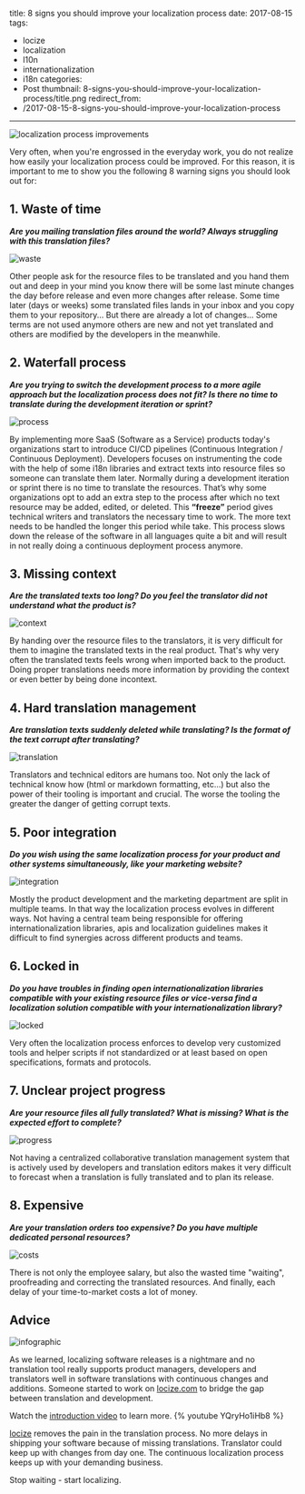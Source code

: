 title: 8 signs you should improve your localization process
date: 2017-08-15
tags:
  - locize
  - localization
  - l10n
  - internationalization
  - i18n
categories:
  - Post
thumbnail: 8-signs-you-should-improve-your-localization-process/title.png
redirect_from:
- /2017-08-15-8-signs-you-should-improve-your-localization-process
---

![localization process improvements](title.png "locize © inweso GmbH")

Very often, when you're engrossed in the everyday work, you do not realize how easily your localization process could be improved.
For this reason, it is important to me to show you the following 8 warning signs you should look out for:

## 1. Waste of time
***Are you mailing translation files around the world? Always struggling with this translation files?***

![waste](waste.gif "locize © inweso GmbH")

Other people ask for the resource files to be translated and you hand them out and deep in your mind you know there will be some last minute changes the day before release and even more changes after release.
Some time later (days or weeks) some translated files lands in your inbox and you copy them to your repository... But there are already a lot of changes... Some terms are not used anymore others are new and not yet translated and others are modified by the developers in the meanwhile.


## 2. Waterfall process
***Are you trying to switch the development process to a more agile approach but the localization process does not fit? Is there no time to translate during the development iteration or sprint?***

![process](process.gif "locize © inweso GmbH")

By implementing more SaaS (Software as a Service) products today's organizations start to introduce CI/CD pipelines (Continuous Integration / Continuous Deployment).
Developers focuses on instrumenting the code with the help of some i18n libraries and extract texts into resource files so someone can translate them later.
Normally during a development iteration or sprint there is no time to translate the resources.
That’s why some organizations opt to add an extra step to the process after which no text resource may be added, edited, or deleted.
This **“freeze”** period gives technical writers and translators the necessary time to work. The more text needs to be handled the longer this period while take.
This process slows down the release of the software in all languages quite a bit and will result in not really doing a continuous deployment process anymore.


## 3. Missing context
***Are the translated texts too long? Do you feel the translator did not understand what the product is?***

![context](context.png "locize © inweso GmbH")

By handing over the resource files to the translators, it is very difficult for them to imagine the translated texts in the real product. That's why very often the translated texts feels wrong when imported back to the product.
Doing proper translations needs more information by providing the context or even better by being done incontext.


## 4. Hard translation management
***Are translation texts suddenly deleted while translating? Is the format of the text corrupt after translating?***

![translation](translation.gif "locize © inweso GmbH")

Translators and technical editors are humans too. Not only the lack of technical know how (html or markdown formatting, etc...) but also the power of their tooling is important and crucial.
The worse the tooling the greater the danger of getting corrupt texts.

## 5. Poor integration
***Do you wish using the same localization process for your product and other systems simultaneously, like your marketing website?***

![integration](integration.png "locize © inweso GmbH")

Mostly the product development and the marketing department are split in multiple teams. In that way the localization process evolves in different ways. Not having a central team being responsible for offering internationalization libraries, apis and localization guidelines makes it difficult to find synergies across different products and teams.

## 6. Locked in
***Do you have troubles in finding open internationalization libraries compatible with your existing resource files or vice-versa find a localization solution compatible with your internationalization library?***

![locked](locked.png "locize © inweso GmbH")

Very often the localization process enforces to develop very customized tools and helper scripts if not standardized or at least based on open specifications, formats and protocols.

## 7. Unclear project progress
***Are your resource files all fully translated? What is missing? What is the expected effort to complete?***

![progress](progress.png "locize © inweso GmbH")

Not having a centralized collaborative translation management system that is actively used by developers and translation editors makes it very difficult to forecast when a translation is fully translated and to plan its release.

## 8. Expensive
***Are your translation orders too expensive? Do you have multiple dedicated personal resources?***

![costs](costs.png "locize © inweso GmbH")

There is not only the employee salary, but also the wasted time "waiting", proofreading and correcting the translated resources.
And finally, each delay of your time-to-market costs a lot of money.


## Advice

![infographic](infographic.png "locize © inweso GmbH")


As we learned, localizing software releases is a nightmare and no translation tool really supports product managers, developers and translators well in software translations with continuous changes and additions. Someone started to work on [locize.com](http://locize.com) to bridge the gap between translation and development.



Watch the [introduction video](http://locize.com/#video) to learn more.
{% youtube YQryHo1iHb8 %}

[locize](http://locize.com) removes the pain in the translation process. No more delays in shipping your software because of missing translations. Translator could keep up with changes from day one. The continuous localization process keeps up with your demanding business.

Stop waiting - start localizing.
